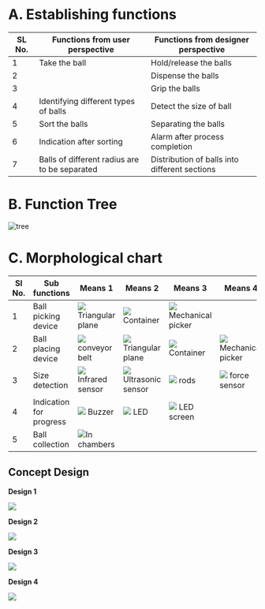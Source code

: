 # A. Establishing functions
|SL No. |Functions from user perspective| Functions from designer perspective|
|-------|-------------------------------|------------------------------------|
|1|Take the ball |Hold/release the balls|
|2||Dispense the balls|
|3| |Grip the balls|
|4| Identifying different types of balls |Detect the size of ball|
|5|Sort the balls |Separating the balls|
|6|Indication after sorting |Alarm after process completion|
|7|Balls of different radius are to be separated |Distribution of balls into different sections|


					
# B. Function Tree
![tree](https://i.ibb.co/FbGPhK2/Picture1.jpg)

# C. Morphological chart
|Sl No.	|Sub functions	|Means 1	|Means 2	|Means 3	|Means 4|
|---------------|---------------|---------------|---------------|---------------|---------------|
|1	|Ball picking device	|![](https://i.ibb.co/9826dMc/funnel.jpg) Triangular plane|![](https://i.ibb.co/VjzMXd4/rectangular-wooden-box-500x500.jpg) Container|![](https://i.ibb.co/hs2YLRs/arm.jpg) Mechanical picker||
|2	|Ball placing device	|![](https://i.ibb.co/h7yc7cv/conyer-bbellt.jpghttps://i.ibb.co/h7yc7cv/conyer-bbellt.jpg) conveyor belt| ![](https://i.ibb.co/9826dMc/funnel.jpg) Triangular plane	|![](https://i.ibb.co/VjzMXd4/rectangular-wooden-box-500x500.jpg) Container	|![](https://i.ibb.co/hs2YLRs/arm.jpg) Mechanical picker|
|3	|Size detection	|![](https://i.ibb.co/DfZtwjn/ir.jpg)  Infrared sensor|![](https://i.ibb.co/VYYVykT/sennsor.jpg) Ultrasonic sensor|![](https://i.ibb.co/CHnh86v/chop-stick-500x500.jpg) rods|	![](https://i.ibb.co/LZ0PLm3/force.jpg)	force sensor|
|4	|Indication for progress	|![](https://i.ibb.co/hdYWB2t/speaker.jpg) Buzzer|![](https://i.ibb.co/Wkd8z2N/led.jpg) LED|![](https://i.ibb.co/2kkVGcf/Scren.jpg) LED screen|
|5	|Ball collection	|![](https://i.ibb.co/g61QbGB/camber.jpg)In chambers	||	


## Concept Design


**Design 1**


![](https://i.ibb.co/qyMBN8q/Whats-App-Image-2021-06-18-at-4-01-28-AM.jpg)

**Design 2**


![](https://i.ibb.co/JCrFV6F/Whats-App-Image-2021-06-18-at-4-59-12-AM.jpg)

**Design 3**


![](https://i.ibb.co/nn488xr/Whats-App-Image-2021-06-18-at-3-55-36-AM.jpg) 


**Design 4**


![](https://i.ibb.co/1nm38X7/Whats-App-Image-2021-06-18-at-3-08-04-AM.jpg)









